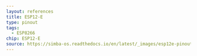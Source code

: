 ```yaml
---
layout: references
title: ESP12-E
type: pinout
tags:
  - ESP8266
chip: ESP12-E
source: https://simba-os.readthedocs.io/en/latest/_images/esp12e-pinout.png
---
```


